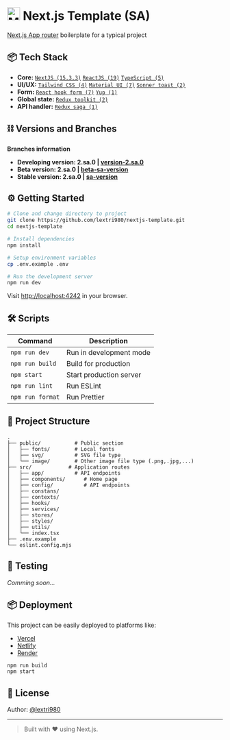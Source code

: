 # <img src="https://encrypted-tbn0.gstatic.com/images?q=tbn:ANd9GcQwIy-mzDNwEgiWKpwsy_8CK9KSr6GEnCcpgQ&s" alt="My Skills" width="30" /> Next.js Template (SA)

[Next.js App router](https://nextjs.org/) boilerplate for a typical project

## 📦 Tech Stack

- **Core:** [`NextJS (15.3.3)`](https://nextjs.org/) [`ReactJS (19)`](https://reactjs.org/) [`TypeScript (5)`](https://www.typescriptlang.org/)
- **UI/UX:** [`Tailwind CSS (4)`](https://tailwindcss.com/) [`Material UI (7)`](https://mui.com/) [`Sonner toast (2)`](https://sonner.emilkowal.ski/)
- **Form:** [`React hook form (7)`](https://www.react-hook-form.com/) [`Yup (1)`](https://github.com/jquense/yup)
- **Global state:** [`Redux toolkit (2)`](https://github.com/jquense/yup)
- **API handler:** [`Redux saga (1)`](https://github.com/jquense/yup)

## ⛓ Versions and Branches

**Branches information**

- **Developing version: 2.sa.0 | [version-2.sa.0](https://github.com/lextri980/nextjs-template/tree/version-2.sa.0)**
- **Beta version: 2.sa.0 | [beta-sa-version](https://github.com/lextri980/nextjs-template/tree/beta-sa-version)**
- **Stable version: 2.sa.0 | [sa-version](https://github.com/lextri980/nextjs-template/tree/sa-version)**

## ⚙️ Getting Started

```bash
# Clone and change directory to project
git clone https://github.com/lextri980/nextjs-template.git
cd nextjs-template

# Install dependencies
npm install

# Setup environment variables
cp .env.example .env

# Run the development server
npm run dev
```

Visit [http://localhost:4242](http://localhost:4242) in your browser.

## 🛠️ Scripts

| Command          | Description             |
| ---------------- | ----------------------- |
| `npm run dev`    | Run in development mode |
| `npm run build`  | Build for production    |
| `npm start`      | Start production server |
| `npm run lint`   | Run ESLint              |
| `npm run format` | Run Prettier            |

## 📁 Project Structure

```
.
├── public/           # Public section
│   ├── fonts/        # Local fonts
│   ├── svg/          # SVG file type
│   └── image/        # Other image file type (.png,.jpg,...)
├── src/            # Application routes
│   ├── app/          # API endpoints
│   ├── components/      # Home page
│   ├── config/          # API endpoints
│   ├── constans/
│   ├── contexts/
│   ├── hooks/
│   ├── services/
│   ├── stores/
│   ├── styles/
│   ├── utils/
│   └── index.tsx
├── .env.example
└── eslint.config.mjs
```

## 🧪 Testing

_Comming soon..._

## 📦 Deployment

This project can be easily deployed to platforms like:

- [Vercel](https://vercel.com/)
- [Netlify](https://www.netlify.com/)
- [Render](https://render.com/)

```bash
npm run build
npm start
```

## 📄 License

Author: [@lextri980](https://github.com/lextri980)

---

> Built with ❤️ using Next.js.

